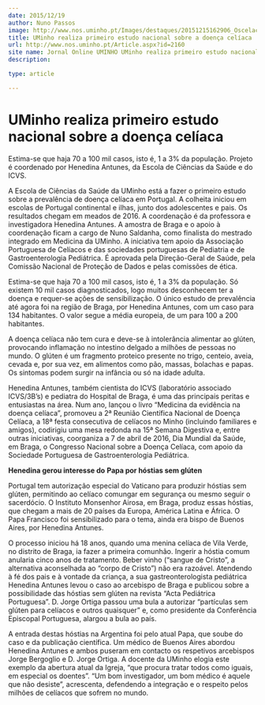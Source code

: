 ```yaml
---
date: 2015/12/19
author: Nuno Passos
image: http://www.nos.uminho.pt/Images/destaques/20151215162906_Oscelacosnoconsomemdiversoscereaiscomglten.jpg
title: UMinho realiza primeiro estudo nacional sobre a doença celíaca
url: http://www.nos.uminho.pt/Article.aspx?id=2160
site name: Jornal Online UMINHO UMinho realiza primeiro estudo nacional sobre a doença celíaca
description: 

type: article

---
```

# UMinho realiza primeiro estudo nacional sobre a doença celíaca




Estima-se que haja 70 a 100 mil casos, isto é, 1 a 3% da população. Projeto é coordenado por Henedina Antunes, da Escola de Ciências da Saúde e do ICVS.

A Escola de Ciências da Saúde da UMinho está a fazer o primeiro estudo sobre a prevalência de doença celíaca em Portugal. A colheita iniciou em escolas de Portugal continental e ilhas, junto dos adolescentes e pais. Os resultados chegam em meados de 2016. A coordenação é da professora e investigadora Henedina Antunes. A amostra de Braga e o apoio à coordenação ficam a cargo de Nuno Saldanha, como finalista do mestrado integrado em Medicina da UMinho. A iniciativa tem apoio da Associação Portuguesa de Celíacos e das sociedades portuguesas de Pediatria e de Gastroenterologia Pediátrica. É aprovada pela Direção-Geral de Saúde, pela Comissão Nacional de Proteção de Dados e pelas comissões de ética.

Estima-se que haja 70 a 100 mil casos, isto é, 1 a 3% da população. Só existem 10 mil casos diagnosticados, logo muitos desconhecem ter a doença e requer-se ações de sensibilização. O único estudo de prevalência até agora foi na região de Braga, por Henedina Antunes, com um caso para 134 habitantes. O valor segue a média europeia, de um para 100 a 200 habitantes.

A doença celíaca não tem cura e deve-se à intolerância alimentar ao glúten, provocando inflamação no intestino delgado a milhões de pessoas no mundo. O glúten é um fragmento proteico presente no trigo, centeio, aveia, cevada e, por sua vez, em alimentos como pão, massas, bolachas e papas. Os sintomas podem surgir na infância ou só na idade adulta.

Henedina Antunes, também cientista do ICVS (laboratório associado ICVS/3B’s) e pediatra do Hospital de Braga, é uma das principais peritas e entusiastas na área. Num ano, lançou o livro “Medicina da evidência na doença celíaca”, promoveu a 2ª Reunião Científica Nacional de Doença Celíaca, a 18ª festa consecutiva de celíacos no Minho (incluindo familiares e amigos), codirigiu uma mesa redonda na 15ª Semana Digestiva e, entre outras iniciativas, coorganiza a 7 de abril de 2016, Dia Mundial da Saúde, em Braga, o Congresso Nacional sobre a Doença Celíaca, com apoio da Sociedade Portuguesa de Gastroenterologia Pediátrica.


**Henedina gerou interesse do** **Papa por hóstias sem glúten** 

Portugal tem autorização especial do Vaticano para produzir hóstias sem glúten, permitindo ao celíaco comungar em segurança ou mesmo seguir o sacerdócio. O Instituto Monsenhor Airosa, em Braga, produz essas hóstias, que chegam a mais de 20 países da Europa, América Latina e África. O Papa Francisco foi sensibilizado para o tema, ainda era bispo de Buenos Aires, por Henedina Antunes.

O processo iniciou há 18 anos, quando uma menina celíaca de Vila Verde, no distrito de Braga, ia fazer a primeira comunhão. Ingerir a hóstia comum anularia cinco anos de tratamento. Beber vinho (“sangue de Cristo”, a alternativa aconselhada ao “corpo de Cristo”) não era razoável. Atendendo à fé dos pais e à vontade da criança, a sua gastreonterologista pediátrica Henedina Antunes levou o caso ao arcebispo de Braga e publicou sobre a possibilidade das hóstias sem glúten na revista “Acta Pediátrica Portuguesa”. D. Jorge Ortiga passou uma bula a autorizar “partículas sem glúten para celíacos e outros quaisquer” e, como presidente da Conferência Episcopal Portuguesa, alargou a bula ao país.

A entrada destas hóstias na Argentina foi pelo atual Papa, que soube do caso e da publicação científica. Um médico de Buenos Aires abordou Henedina Antunes e ambos puseram em contacto os respetivos arcebispos Jorge Bergoglio e D. Jorge Ortiga. A docente da UMinho elogia este exemplo da abertura atual da Igreja, “que procura tratar todos como iguais, em especial os doentes”. “Um bom investigador, um bom médico é aquele que não desiste”, acrescenta, defendendo a integração e o respeito pelos milhões de celíacos que sofrem no mundo.
